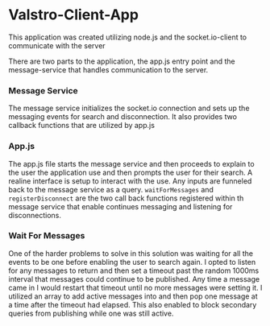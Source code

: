 # Valstro-Client-App

This application was created utilizing node.js and the socket.io-client to communicate with the server

There are two parts to the application, the app.js entry point and the message-service that handles communication to the server.

### Message Service
The message service initializes the socket.io connection and sets up the messaging events for search and disconnection.  It also provides two callback functions that are utilized by app.js

### App.js
The app.js file starts the message service and then proceeds to explain to the user the application use and then prompts the user for their search.  A realine interface is setup to interact with the use.  Any inputs are funneled back to the message service as a query.  `waitForMessages` and `registerDisconnect` are the two call back functions registered within th message service that enable continues messaging and listening for disconnections.

### Wait For Messages
One of the harder problems to solve in this solution was waiting for all the events to be one before enabling the user to search again.  I opted to listen for any messages to return and then set a timeout past the random 1000ms interval that messages could continue to be published.  Any time a message came in I would restart that timeout until no more messages were setting it.  I utilized an array to add active messages into and then pop one message at a time after the timeout had elapsed.  This also enabled to block secondary queries from publishing while one was still active.